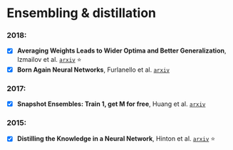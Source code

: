 # Ensembling & distillation

### 2018:

- [X] **Averaging Weights Leads to Wider Optima and Better Generalization**, Izmailov et al.
[`arxiv`](https://arxiv.org/abs/1803.05407) :star:
- [X] **Born Again Neural Networks**, Furlanello et al. [`arxiv`](https://arxiv.org/abs/1805.04770)

### 2017:

- [X] **Snapshot Ensembles: Train 1, get M for free**, Huang et al.
[`arxiv`](https://arxiv.org/abs/1704.00109)

### 2015:

- [X] **Distilling the Knowledge in a Neural Network**, Hinton et al.
[`arxiv`](https://arxiv.org/abs/1503.02531) :star: